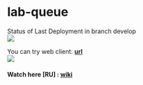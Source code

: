 # lab-queue 
Status of Last Deployment in branch develop<br>
<img src="https://github.com/sh-k-ls/lab-queue/workflows/Node.js CI/badge.svg?branch=develop"><br>

You can try web client: **[url](http://angular-lab-queue-v3.s3-website.us-east-2.amazonaws.com/queue)**<br>
<img src="https://github.com/sh-k-ls/lab-queue/workflows/Deploy to Amazon ECS/badge.svg?branch=develop"><br>
#### Watch here [RU] : [wiki](https://github.com/sh-k-ls/lab-queue/wiki/Documentation)

